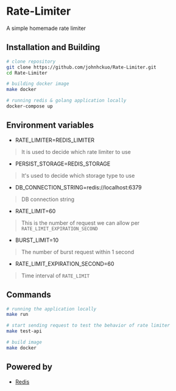 # Rate-Limiter
A simple homemade rate limiter
## Installation and Building

```bash
# clone repository
git clone https://github.com/johnhckuo/Rate-Limiter.git
cd Rate-Limiter

# building docker image
make docker

# running redis & golang application locally
docker-compose up

```

## Environment variables

- RATE_LIMITER=REDIS_LIMITER
> It is used to decide which rate limiter to use
- PERSIST_STORAGE=REDIS_STORAGE
> It's used to decide which storage type to use
- DB_CONNECTION_STRING=redis://localhost:6379
> DB connection string
- RATE_LIMIT=60  
> This is the number of request we can allow per `RATE_LIMIT_EXPIRATION_SECOND`
- BURST_LIMIT=10  
> The number of burst request within 1 second
- RATE_LIMIT_EXPIRATION_SECOND=60
> Time interval of `RATE_LIMIT`


## Commands

```bash
# running the application locally
make run

# start sending request to test the behavior of rate limiter
make test-api

# build image
make docker

```

## Powered by
- [Redis](https://redis.io/)
